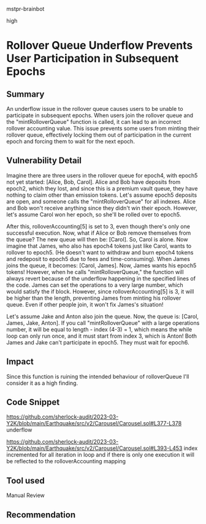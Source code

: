 mstpr-brainbot

high

# Rollover Queue Underflow Prevents User Participation in Subsequent Epochs

## Summary
An underflow issue in the rollover queue causes users to be unable to participate in subsequent epochs. When users join the rollover queue and the "mintRolloverQueue" function is called, it can lead to an incorrect rollover accounting value. This issue prevents some users from minting their rollover queue, effectively locking them out of participation in the current epoch and forcing them to wait for the next epoch.
## Vulnerability Detail
Imagine there are three users in the rollover queue for epoch4, with epoch5 not yet started: [Alice, Bob, Carol]. Alice and Bob have deposits from epoch2, which they lost, and since this is a premium vault queue, they have nothing to claim other than emission tokens. Let's assume epoch5 deposits are open, and someone calls the "mintRolloverQueue" for all indexes. Alice and Bob won't receive anything since they didn't win their epoch. However, let's assume Carol won her epoch, so she'll be rolled over to epoch5.

After this, rolloverAccounting[5] is set to 3, even though there's only one successful execution. Now, what if Alice or Bob remove themselves from the queue? The new queue will then be: [Carol]. So, Carol is alone. Now imagine that James, who also has epoch4 tokens just like Carol, wants to rollover to epoch5. (He doesn't want to withdraw and burn epoch4 tokens and redeposit to epoch5 due to fees and time-consuming). When James joins the queue, it becomes: [Carol, James]. Now, James wants his epoch5 tokens! However, when he calls "mintRolloverQueue," the function will always revert because of the underflow happening in the specified lines of the code. James can set the operations to a very large number, which would satisfy the if block. However, since rolloverAccounting[5] is 3, it will be higher than the length, preventing James from minting his rollover queue. Even if other people join, it won't fix James's situation!

Let's assume Jake and Anton also join the queue. Now, the queue is: [Carol, James, Jake, Anton]. If you call "mintRolloverQueue" with a large operations number, it will be equal to length - index (4-3) = 1, which means the while loop can only run once, and it must start from index 3, which is Anton! Both James and Jake can't participate in epoch5. They must wait for epoch6.
## Impact
Since this function is ruining the intended behaviour of rolloverQueue I'll consider it as a high finding.
## Code Snippet
https://github.com/sherlock-audit/2023-03-Y2K/blob/main/Earthquake/src/v2/Carousel/Carousel.sol#L377-L378
underflow

https://github.com/sherlock-audit/2023-03-Y2K/blob/main/Earthquake/src/v2/Carousel/Carousel.sol#L393-L453
index incremented for all iteration in loop and if there is only one execution it will be reflected to the rolloverAccounting mapping
## Tool used

Manual Review

## Recommendation
